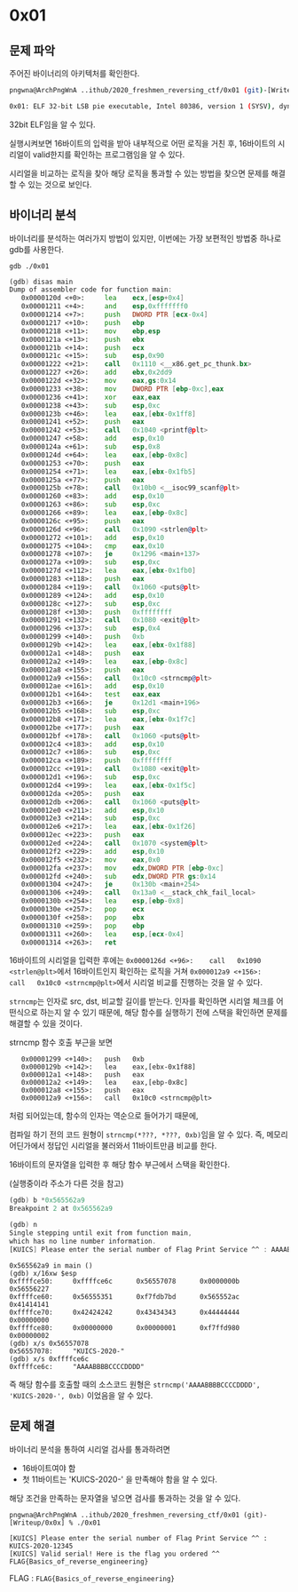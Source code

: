 # 0x01
## 문제 파악

주어진 바이너리의 아키텍처를 확인한다.

``` bash
pngwna@ArchPngWnA ..ithub/2020_freshmen_reversing_ctf/0x01 (git)-[Writeup/0x0x] % file 0x01

0x01: ELF 32-bit LSB pie executable, Intel 80386, version 1 (SYSV), dynamically linked, interpreter /lib/ld-linux.so.2, BuildID[sha1]=45271865ff91925820e64a4f064fef538b411c67, for GNU/Linux 3.2.0, not stripped
```

32bit ELF임을 알 수 있다. 

실행시켜보면 16바이트의 입력을 받아 내부적으로 어떤 로직을 거친 후, 16바이트의 시리얼이 valid한지를 확인하는 프로그램임을 알 수 있다. 

시리얼을 비교하는 로직을 찾아 해당 로직을 통과할 수 있는 방법을 찾으면 문제를 해결할 수 있는 것으로 보인다.

## 바이너리 분석
바이너리를 분석하는 여러가지 방법이 있지만, 이번에는 가장 보편적인 방법중 하나로 gdb를 사용한다.

`gdb ./0x01`

``` asm
(gdb) disas main
Dump of assembler code for function main:
   0x0000120d <+0>:     lea    ecx,[esp+0x4]
   0x00001211 <+4>:     and    esp,0xfffffff0
   0x00001214 <+7>:     push   DWORD PTR [ecx-0x4]
   0x00001217 <+10>:    push   ebp
   0x00001218 <+11>:    mov    ebp,esp
   0x0000121a <+13>:    push   ebx
   0x0000121b <+14>:    push   ecx
   0x0000121c <+15>:    sub    esp,0x90
   0x00001222 <+21>:    call   0x1110 <__x86.get_pc_thunk.bx>
   0x00001227 <+26>:    add    ebx,0x2dd9
   0x0000122d <+32>:    mov    eax,gs:0x14
   0x00001233 <+38>:    mov    DWORD PTR [ebp-0xc],eax
   0x00001236 <+41>:    xor    eax,eax
   0x00001238 <+43>:    sub    esp,0xc
   0x0000123b <+46>:    lea    eax,[ebx-0x1ff8]
   0x00001241 <+52>:    push   eax
   0x00001242 <+53>:    call   0x1040 <printf@plt>
   0x00001247 <+58>:    add    esp,0x10
   0x0000124a <+61>:    sub    esp,0x8
   0x0000124d <+64>:    lea    eax,[ebp-0x8c]
   0x00001253 <+70>:    push   eax
   0x00001254 <+71>:    lea    eax,[ebx-0x1fb5]
   0x0000125a <+77>:    push   eax
   0x0000125b <+78>:    call   0x10b0 <__isoc99_scanf@plt>
   0x00001260 <+83>:    add    esp,0x10
   0x00001263 <+86>:    sub    esp,0xc
   0x00001266 <+89>:    lea    eax,[ebp-0x8c]
   0x0000126c <+95>:    push   eax
   0x0000126d <+96>:    call   0x1090 <strlen@plt>
   0x00001272 <+101>:   add    esp,0x10
   0x00001275 <+104>:   cmp    eax,0x10
   0x00001278 <+107>:   je     0x1296 <main+137>
   0x0000127a <+109>:   sub    esp,0xc
   0x0000127d <+112>:   lea    eax,[ebx-0x1fb0]
   0x00001283 <+118>:   push   eax
   0x00001284 <+119>:   call   0x1060 <puts@plt>
   0x00001289 <+124>:   add    esp,0x10
   0x0000128c <+127>:   sub    esp,0xc
   0x0000128f <+130>:   push   0xffffffff
   0x00001291 <+132>:   call   0x1080 <exit@plt>
   0x00001296 <+137>:   sub    esp,0x4
   0x00001299 <+140>:   push   0xb
   0x0000129b <+142>:   lea    eax,[ebx-0x1f88]
   0x000012a1 <+148>:   push   eax
   0x000012a2 <+149>:   lea    eax,[ebp-0x8c]
   0x000012a8 <+155>:   push   eax
   0x000012a9 <+156>:   call   0x10c0 <strncmp@plt>
   0x000012ae <+161>:   add    esp,0x10
   0x000012b1 <+164>:   test   eax,eax
   0x000012b3 <+166>:   je     0x12d1 <main+196>
   0x000012b5 <+168>:   sub    esp,0xc
   0x000012b8 <+171>:   lea    eax,[ebx-0x1f7c]
   0x000012be <+177>:   push   eax
   0x000012bf <+178>:   call   0x1060 <puts@plt>
   0x000012c4 <+183>:   add    esp,0x10
   0x000012c7 <+186>:   sub    esp,0xc
   0x000012ca <+189>:   push   0xffffffff
   0x000012cc <+191>:   call   0x1080 <exit@plt>
   0x000012d1 <+196>:   sub    esp,0xc
   0x000012d4 <+199>:   lea    eax,[ebx-0x1f5c]
   0x000012da <+205>:   push   eax
   0x000012db <+206>:   call   0x1060 <puts@plt>
   0x000012e0 <+211>:   add    esp,0x10
   0x000012e3 <+214>:   sub    esp,0xc
   0x000012e6 <+217>:   lea    eax,[ebx-0x1f26]
   0x000012ec <+223>:   push   eax
   0x000012ed <+224>:   call   0x1070 <system@plt>
   0x000012f2 <+229>:   add    esp,0x10
   0x000012f5 <+232>:   mov    eax,0x0
   0x000012fa <+237>:   mov    edx,DWORD PTR [ebp-0xc]
   0x000012fd <+240>:   sub    edx,DWORD PTR gs:0x14
   0x00001304 <+247>:   je     0x130b <main+254>
   0x00001306 <+249>:   call   0x13a0 <__stack_chk_fail_local>
   0x0000130b <+254>:   lea    esp,[ebp-0x8]
   0x0000130e <+257>:   pop    ecx
   0x0000130f <+258>:   pop    ebx
   0x00001310 <+259>:   pop    ebp
   0x00001311 <+260>:   lea    esp,[ecx-0x4]
   0x00001314 <+263>:   ret
```

16바이트의 시리얼을 입력한 후에는 `0x0000126d <+96>:    call   0x1090 <strlen@plt>`에서 16바이트인지 확인하는 로직을 거쳐 `0x000012a9 <+156>:   call   0x10c0 <strncmp@plt>`에서 시리얼 비교를 진행하는 것을 알 수 있다. 

`strncmp`는 인자로 src, dst, 비교할 길이를 받는다. 인자를 확인하면 시리얼 체크를 어떤식으로 하는지 알 수 있기 때문에, 해당 함수를 실행하기 전에 스택을 확인하면 문제를 해결할 수 있을 것이다. 

strncmp 함수 호출 부근을 보면
```
   0x00001299 <+140>:   push   0xb
   0x0000129b <+142>:   lea    eax,[ebx-0x1f88]
   0x000012a1 <+148>:   push   eax
   0x000012a2 <+149>:   lea    eax,[ebp-0x8c]
   0x000012a8 <+155>:   push   eax
   0x000012a9 <+156>:   call   0x10c0 <strncmp@plt>
```
처럼 되어있는데, 함수의 인자는 역순으로 들어가기 때문에,

컴파일 하기 전의 코드 원형이 `strncmp(*???, *???, 0xb)`임을 알 수 있다.
즉, 메모리 어딘가에서 정답인 시리얼을 불러와서 11바이트만큼 비교를 한다. 

16바이트의 문자열을 입력한 후 해당 함수 부근에서 스택을 확인한다.

(실행중이라 주소가 다른 것을 참고)
``` asm
(gdb) b *0x565562a9
Breakpoint 2 at 0x565562a9

(gdb) n
Single stepping until exit from function main,
which has no line number information.
[KUICS] Please enter the serial number of Flag Print Service ^^ : AAAABBBBCCCCDDDD
```

```
0x565562a9 in main ()
(gdb) x/16xw $esp
0xffffce50:     0xffffce6c      0x56557078      0x0000000b      0x56556227
0xffffce60:     0x56555351      0xf7fdb7bd      0x565552ac      0x41414141
0xffffce70:     0x42424242      0x43434343      0x44444444      0x00000000
0xffffce80:     0x00000000      0x00000001      0xf7ffd980      0x00000002
(gdb) x/s 0x56557078
0x56557078:     "KUICS-2020-"
(gdb) x/s 0xffffce6c
0xffffce6c:     "AAAABBBBCCCCDDDD"
```

즉 해당 함수를 호출할 때의 소스코드 원형은 `strncmp('AAAABBBBCCCCDDDD', 'KUICS-2020-', 0xb)` 이었음을 알 수 있다.

## 문제 해결
바이너리 분석을 통하여 시리얼 검사를 통과하려면
* 16바이트여야 함
* 첫 11바이트는 'KUICS-2020-'
을 만족해야 함을 알 수 있다. 

해당 조건을 만족하는 문자열을 넣으면 검사를 통과하는 것을 알 수 있다.

```
pngwna@ArchPngWnA ..ithub/2020_freshmen_reversing_ctf/0x01 (git)-[Writeup/0x0x] % ./0x01    

[KUICS] Please enter the serial number of Flag Print Service ^^ : KUICS-2020-12345
[KUICS] Valid serial! Here is the flag you ordered ^^
FLAG{Basics_of_reverse_engineering}
```

FLAG : `FLAG{Basics_of_reverse_engineering}`